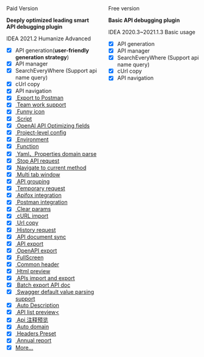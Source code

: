 <div class="compare-wrapper" style="display:flex">

<div class="hint-container info" style="margin-right:15px;width:50%">

<div class="compare-title">
  <ColorIcon icon="restfulFastRequest" />Paid Version
</div>

**Deeply optimized leading smart API debugging plugin**

<Badge vertical="baseline" color="#FC801D">IDEA 2021.2</Badge>
<Badge vertical="baseline" color="#21D789">Humanize</Badge>
<Badge vertical="baseline" color="#FF318C">Advanced</Badge>

- [x] API generation(**user-friendly generation strategy**)
- [x] API manager
- [x] SearchEveryWhere (Support api name query)
- [x] cUrl copy
- [x] API navigation
- [x] [<ColorIcon icon="postman" /> Export to Postman](/en/guide/features/apiToPostman.md)
- [x] [<ColorIcon icon="restfulFastRequest" /> Team work support](/en/guide/teamwork.md)
- [x] [<ColorIcon icon="restfulFastRequest" /> Funny icon](/en/guide/features/makeIconMove.md)
- [x] [<ColorIcon icon="scriptNew" /> Script](/en/guide/features/script.md)
- [x] [<ColorIcon icon="openai" /> OpenAI API Optimizing fields](/en/guide/features/ai.md)
- [x] [<ColorIcon icon="quanjucanshu" /> Project-level config](/en/guide/features/projectValueConfig.md)
- [x] [<ColorIcon icon="environment" /> Environment](/en/guide/features/environment.md)
- [x] [<ColorIcon icon="function" /> Function](/en/guide/features/function.md) 
- [x] [<ColorIcon icon="domainConfigNew" /> Yaml、Properties domain parse](/en/guide/features/projectLevelDomainConfig.md)
- [x] [<ColorIcon icon="stop" /> Stop API request](/en/guide/features/stopRequest.md)
- [x] [<ColorIcon icon="localScope" /> Navigate to current method](/en/guide/features/navigateCurrentMethod.md)
- [x] [<ColorIcon icon="storeData" /> Multi tab window](/en/guide/features/navigateCurrentMethodJson.md)
- [x] [<ColorIcon icon="saveGroup" /><ColorIcon icon="apiParamGroupNew" /> API grouping](/en/guide/features/apiGroup.md)
- [x] [<ColorIcon icon="saveTemp" /> Temporary request](/en/guide/features/tempRequest.md)
- [x] [<ColorIcon icon="apifox" /> Apifox integration](/en/guide/features/apifox.md)
- [x] [<ColorIcon icon="postmanNew" /> Postman integration](/en/guide/features/postmanSync.md) 
- [x] [<ColorIcon icon="clearNew" /> Clear params](/en/guide/features/clear.md)
- [x] [<ColorIcon icon="import" /> cURL import](/en/guide/features/clear.md)
- [x] [<ColorIcon icon="urlCopy" /> Url copy](/en/guide/features/copyUrl.md)
- [x] [<ColorIcon icon="historyNew" /> History request](/en/guide/features/historyRequest.md)
- [x] [<ColorIcon icon="github" /><ColorIcon icon="gitee" /><ColorIcon icon="gitlab" /> API document sync](/en/guide/features/apiDocSync.md)
- [x] [<ColorIcon icon="markdown" /> API export](/en/guide/features/shareApiDoc.md)
- [x] [<ColorIcon icon="openApi" /> OpenAPI export](/en/guide/features/openApi.md) 
- [x] [<ColorIcon icon="fullScreen" /> FullScreen](/en/guide/features/fullScreen.md)
- [x] [<ColorIcon icon="commonHeaderNew" /> Common header](/en/guide/features/commonHeader.md)
- [x] [<ColorIcon icon="chrome" /> Html preview](/en/guide/features/htmlPreview.md)
- [x] [<ColorIcon icon="export" /> APIs import and export](/en/guide/features/apiImportExport.md)
- [x] [<ColorIcon icon="markdown" /> Batch export API doc](/en/guide/features/batchExportApiDoc.md)
- [x] [<ColorIcon icon="swagger" /> Swagger default value parsing support](/en/guide/features/swaggerDefaultValueParse.md)
- [x] [<ColorIcon icon="java" /> Auto Description](/en/guide/features/autoDescription.md)
- [x] [<ColorIcon icon="restfulFastRequest" /> API list preview<](/en/guide/features/apiPreview.md)
- [x] [<ColorIcon icon="class" /> Api 注释预览](/en/guide/features/apiCommentPreview.md)
- [x] [<ColorIcon icon="restfulFastRequest" /> Auto domain](/en/guide/features/autoDomain.md)
- [x] [<ColorIcon icon="headersPreset" /> Headers Preset](/en/guide/features/headersPreset.md) 
- [x] [<ColorIcon icon="analyseNew" /> Annual report](/en/guide/features/annualReport.md)
- [x] [More...](./guide/features/)

</div>

<div class="hint-container tip" style="margin-left:15px;width:50%">

<div class="compare-title">
  <ColorIcon icon="restfulFastRequest1" />Free version
</div>

**Basic API debugging plugin**

<Badge vertical="baseline" color="#FE2857">IDEA 2020.3~2021.1.3</Badge>
<Badge vertical="baseline" color="#07C3F2">Basic usage</Badge>

- [x] API generation
- [x] API manager
- [x] SearchEveryWhere (Support api name query)
- [x] cUrl copy
- [x] API navigation
</div>
</div>
